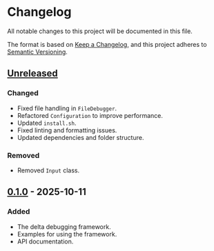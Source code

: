 # Changelog

All notable changes to this project will be documented in this file.

The format is based on [Keep a Changelog](https://keepachangelog.com/en/1.1.0/),
and this project adheres to [Semantic Versioning](https://semver.org/spec/v2.0.0.html).

## [Unreleased]

### Changed

- Fixed file handling in `FileDebugger`.
- Refactored `Configuration` to improve performance.
- Updated `install.sh`.
- Fixed linting and formatting issues.
- Updated dependencies and folder structure.

### Removed

- Removed `Input` class.

## [0.1.0] - 2025-10-11

### Added

- The delta debugging framework.
- Examples for using the framework.
- API documentation.

[unreleased]: https://github.com/FreeFlyingSheep/delta-debugging/tree/main
[0.1.0]: https://github.com/FreeFlyingSheep/delta-debugging/releases/tag/v0.1.0
